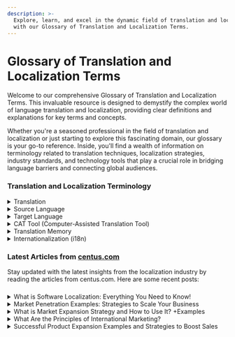 ```yaml
---
description: >-
  Explore, learn, and excel in the dynamic field of translation and localization
  with our Glossary of Translation and Localization Terms.
---
```


# Glossary of Translation and Localization Terms

Welcome to our comprehensive Glossary of Translation and Localization Terms. This invaluable resource is designed to demystify the complex world of language translation and localization, providing clear definitions and explanations for key terms and concepts.

Whether you're a seasoned professional in the field of translation and localization or just starting to explore this fascinating domain, our glossary is your go-to reference. Inside, you'll find a wealth of information on terminology related to translation techniques, localization strategies, industry standards, and technology tools that play a crucial role in bridging language barriers and connecting global audiences.

### Translation and Localization Terminology



<details>

<summary>Translation</summary>

The process of converting content from one language to another while preserving its meaning and context.

</details>

<details>

<summary>Source Language</summary>

The original language of the content that needs translation or localization.

</details>

<details>

<summary>Target Language</summary>

The language into which the content is being translated or localized.

</details>

<details>

<summary>CAT Tool (Computer-Assisted Translation Tool)</summary>

Software designed to aid translators by suggesting translations and managing translation memories.

</details>

<details>

<summary>Translation Memory</summary>

A database that stores previously translated segments for future use.

</details>

<details>

<summary>Internationalization (i18n)</summary>

Designing software or content to be adaptable to various languages and cultures.

</details>

### Latest Articles from [centus.com](https://centus.com/)

Stay updated with the latest insights from the localization industry by reading the articles from centus.com. Here are some recent posts:

###

<details>

<summary>What is Software Localization: Everything You Need to Know!</summary>

Unlock the world of Software Localization with our comprehensive guide. Discover the essentials and benefits in this must-read article!

Read more: [https://centus.com/blog/what-is-software-localization](https://centus.com/blog/what-is-software-localization)

</details>

<details>

<summary>Market Penetration Examples: Strategies to Scale Your Business</summary>

Learn proven Market Penetration Strategies through real-world examples. Elevate your business growth with our insightful guide.

Read more: [https://centus.com/blog/market-penetration-examples-and-strategies](https://centus.com/blog/market-penetration-examples-and-strategies)

</details>

<details>

<summary>What is Market Expansion Strategy and How to Use It? +Examples</summary>

Explore Market Expansion Strategy and its practical application with real-life examples. Unlock growth opportunities for your business today!

Read more: [https://centus.com/blog/market-expansion-strategy](https://centus.com/blog/market-expansion-strategy)

</details>

<details>

<summary>What Are the Principles of International Marketing?</summary>

Discover the key Principles of International Marketing to excel in the global marketplace. Learn how to expand your reach and succeed internationally.

Read more: [https://centus.com/blog/international-marketing-principles](https://centus.com/blog/international-marketing-principles)

</details>

<details>

<summary>Successful Product Expansion Examples and Strategies to Boost Sales</summary>

Boost your sales with Successful Product Expansion Strategies. Explore real-world examples to supercharge your growth.

Read more: [https://centus.com/blog/product-expansion-examples](https://centus.com/blog/product-expansion-examples)

</details>
